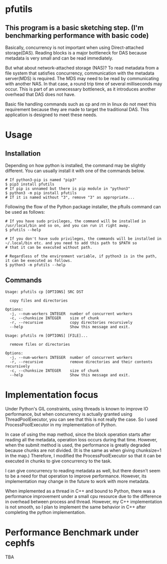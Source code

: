 # pfutils

This program is a basic sketching step. (I'm benchmarking performance with basic code)
---
Basically, concurrency is not important when using Direct-attached storage(DAS). Reading blocks is a major bottleneck for DAS because metadata is very small and can be read immediately.

But what about network-attached storage (NAS)? To read metadata from a file system that satisfies concurrency, communication with the metadata server(MDS) is required. The MDS may need to be read by communicating with another NAS. In that case, a round trip time of several milliseconds may occur. This is part of an unnecessary bottleneck, as it introduces another overhead that DAS does not have.

Basic file handling commands such as cp and rm in linux do not meet this requirement because they are made to target the traditional DAS. This application is designed to meet these needs.

# Usage

## Installation

Depending on how python is installed, the command may be slightly different. You can usually install it with one of the commands below.

```
# If python3-pip is named "pip3"
$ pip3 install pfutils
# If pip is unnamed but there is pip module in "python3"
$ python3 -m pip install pfutils
# If it is named without "3", remove "3" as appropriate...
```

Following the flow of the Python package installer, the pftuils command can be used as follows:

```
# If you have sudo privileges, the command will be installed in /usr/local/bin and so on, and you can run it right away.
$ pfutils --help

# If you don't have sudo privileges, the commands will be installed in ~/.local/bin etc. and you need to add this path to $PATH so
# that it can be executed without path.

# Regardless of the environment variable, if python3 is in the path, it can be executed as follows.
$ python3 -m pfutils --help
```

## Commands

```
Usage: pfutils cp [OPTIONS] SRC DST

  copy files and directories

Options:
  -j, --num-workers INTEGER  number of concurrent workers
  -c, --chunksize INTEGER    size of chunk
  -r, --recursive            copy directories recursively
  --help                     Show this message and exit.

Usage: pfutils rm [OPTIONS] [FILE]...

  remove files or directories

Options:
  -j, --num-workers INTEGER  number of concurrent workers
  -r, --recursive            remove directories and their contents recursively
  -c, --chunksize INTEGER    size of chunk
  --help                     Show this message and exit.
```

# Implementation focus

Under Python's GIL constraints, using threads is known to improve IO performance, but when concurrency is actually granted using ThreadPoolExecutor, you can see that this is not really the case. So I used ProcessPoolExecutor in my implementation of Python.
 
In case of using the map method, since the block operation starts after reading all the metadata, operation loss occurs during that time. However, when the submit method is used, the performance is greatly degraded because chunks are not divided. (It is the same as when giving chunksize=1 in the map.) Therefore, I modified the ProcessPoolExecutor so that it can be executed in chunks to give concurrency to the task.

I can give concurrency to reading metadata as well, but there doesn't seem to be a need for that operation to improve performance. However, its implementation may change in the future to work with more metadata.

When implemented as a thread in C++ and bound to Python, there was a performance improvement under a small cpu resource due to the difference in overhead between process and thread. However, my C++ implementation is not smooth, so I plan to implement the same behavior in C++ after completing the python implementation.

# Performance Benchmark under cephfs

TBA

